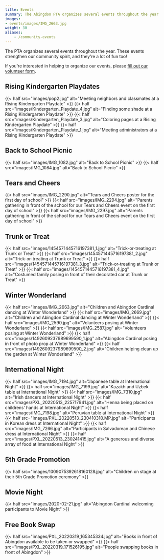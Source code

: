 ```yaml
---
title: Events
summary: The Abingdon PTA organizes several events throughout the year.
images:
- events/images/IMG_2663.jpg
weight: 30
aliases:
    - /community-events
---
```


The PTA organizes several events throughout the year. These events strengthen our community spirit, and they're a lot of fun too!

If you're interested in helping to organize our events, please [fill out our volunteer form](https://docs.google.com/forms/d/e/1FAIpQLSf50HFDkNfDxP5VfE2LzsxKbUPZdmRGQTeNEUhXkU_qLCLWZQ/viewform?usp=sf_link).

## Rising Kindergarten Playdates

{{< half src="images/pop2.jpg" alt="Meeting neighbors and classmates at a Rising Kindergarten Playdate" >}}
{{< half src="images/Kindergarten_Playdate_4.jpg" alt="Finding some shade at a Rising Kindergarten Playdate" >}}
{{< half src="images/Kindergarten_Playdate_3.jpg" alt="Coloring pages at a Rising Kindergarten Playdate" >}}
{{< half src="images/Kindergarten_Playdate_1.jpg" alt="Meeting administrators at a Rising Kindergarten Playdate" >}}

## Back to School Picnic

{{< half src="images/IMG_1082.jpg" alt="Back to School Picnic" >}}
{{< half src="images/IMG_1084.jpg" alt="Back to School Picnic" >}}

## Tears and Cheers

{{< half src="images/IMG_2290.jpg" alt="Tears and Cheers poster for the first day of school" >}}
{{< half src="images/IMG_2294.jpg" alt="Parents gathering in front of the school for our Tears and Cheers event on the first day of school" >}}
{{< half src="images/IMG_2297.jpg" alt="Parents gathering in front of the school for our Tears and Cheers event on the first day of school" >}}

## Trunk or Treat

{{< half src="images/1454571445716197381_1.jpg" alt="Trick-or-treating at Trunk or Treat" >}}
{{< half src="images/1454571445716197381_2.jpg" alt="Trick-or-treating at Trunk or Treat" >}}
{{< half src="images/1454571445716197381_3.jpg" alt="Trick-or-treating at Trunk or Treat" >}}
{{< half src="images/1454571445716197381_4.jpg" alt="Costumed family posing in front of their decorated car at Trunk or Treat" >}}

## Winter Wonderland

{{< half src="images/IMG_2663.jpg" alt="Children and Abingdon Cardinal dancing at Winter Wonderland" >}}
{{< half src="images/IMG_2669.jpg" alt="Children and Abingdon Cardinal dancing at Winter Wonderland" >}}
{{< half src="images/IMG_2590.jpg" alt="Volunteers posing at Winter Wonderland" >}}
{{< half src="images/IMG_2587.jpg" alt="Volunteers posing at Winter Wonderland" >}}
{{< half src="images/1492609237989699590_1.jpg" alt="Abingdon Cardinal posing in front of photo prop at Winter Wonderland" >}}
{{< half src="images/1492609237989699590_2.jpg" alt="Children helping clean up the garden at Winter Wonderland" >}}

## International Night

{{< half src="images/IMG_7194.jpg" alt="Japanese table at International Night" >}}
{{< half src="images/IMG_7199.jpg" alt="Kazakh and Uzbek table at International Night" >}}
{{< half src="images/IMG_7310.jpg" alt="Irish dancers at International Night" >}}
{{< half src="images/PXL_20220513_225717941.jpg" alt="Henna being placed on childrens' hands at International Night" >}}
{{< half src="images/IMG_7198.jpg" alt="Peruvian table at International Night" >}}
{{< half src="images/PXL_20220513_230410310.MP.jpg" alt="Participants in Korean dress at International Night" >}}
{{< half src="images/IMG_7266.jpg" alt="Participants in Salvadorean and Chinese dress at International Night" >}}
{{< half src="images/PXL_20220513_230241415.jpg" alt="A generous and diverse array of food at International Night" >}}

## 5th Grade Promotion

{{< half src="images/1009075392618160128.jpg" alt="Children on stage at their 5th Grade Promotion ceremony" >}}

## Movie Night

{{< half src="images/2020-02-21.jpg" alt="Abingdon Cardinal welcoming participants to Movie Night" >}}

## Free Book Swap

{{< half src="images/PXL_20220319_165345334.jpg" alt="Books in front of Abingdon available to be taken or swapped" >}}
{{< half src="images/PXL_20220319_171526195.jpg" alt="People swapping books in front of Abingdon" >}}